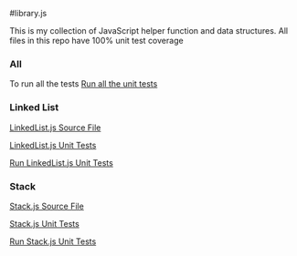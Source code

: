 #library.js

This is my collection of JavaScript helper function and data structures. All files in this repo have 100% unit test coverage

### All

To run all the tests
[Run all the  unit tests](http://sghiassy.github.com/library/spec/SpecRunner.html "Run unit tests on all the files")

### Linked List

[LinkedList.js Source File](http://sghiassy.github.com/library/LinkedList.js "LinkedList.js Source File")

[LinkedList.js Unit Tests](http://sghiassy.github.com/library/spec/LinkedListSpec.js "LinkedList.js Unit Tests")

[Run LinkedList.js Unit Tests](http://sghiassy.github.com/library/spec/LinkedListTests.html "Run LinkedList.js Unit Tests")

### Stack

[Stack.js Source File](http://sghiassy.github.com/library/Stack.js "Stack.js")

[Stack.js Unit Tests](http://sghiassy.github.com/library/spec/StackSpec.js "Stack.js Unit Tests")

[Run Stack.js Unit Tests](http://sghiassy.github.com/library/spec/StackTests.html "Run Stack.js Unit Tests")
